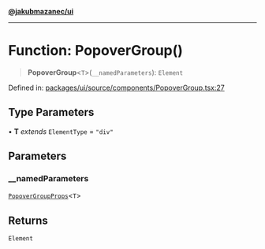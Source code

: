 [**@jakubmazanec/ui**](../README.md)

---

# Function: PopoverGroup()

> **PopoverGroup**\<`T`\>(`__namedParameters`): `Element`

Defined in:
[packages/ui/source/components/PopoverGroup.tsx:27](https://github.com/jakubmazanec/tools/blob/f779e75b9ef98389e12e52575295bd1ef364daca/packages/ui/source/components/PopoverGroup.tsx#L27)

## Type Parameters

• **T** _extends_ `ElementType` = `"div"`

## Parameters

### \_\_namedParameters

[`PopoverGroupProps`](../type-aliases/PopoverGroupProps.md)\<`T`\>

## Returns

`Element`
